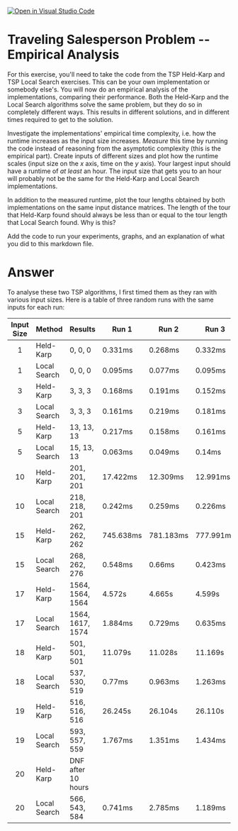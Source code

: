 [![Open in Visual Studio Code](https://classroom.github.com/assets/open-in-vscode-718a45dd9cf7e7f842a935f5ebbe5719a5e09af4491e668f4dbf3b35d5cca122.svg)](https://classroom.github.com/online_ide?assignment_repo_id=11730543&assignment_repo_type=AssignmentRepo)
# Traveling Salesperson Problem -- Empirical Analysis

For this exercise, you'll need to take the code from the TSP Held-Karp and TSP
Local Search exercises. This can be your own implementation or somebody else's.
You will now do an empirical analysis of the implementations, comparing their
performance. Both the Held-Karp and the Local Search algorithms solve the same
problem, but they do so in completely different ways. This results in different
solutions, and in different times required to get to the solution.

Investigate the implementations' empirical time complexity, i.e. how the runtime
increases as the input size increases. *Measure* this time by running the code
instead of reasoning from the asymptotic complexity (this is the empirical
part). Create inputs of different sizes and plot how the runtime scales (input
size on the $x$ axis, time on the $y$ axis). Your largest input should have a
runtime of *at least* an hour. The input size that gets you to an hour will
probably not be the same for the Held-Karp and Local Search implementations.

In addition to the measured runtime, plot the tour lengths obtained by both
implementations on the same input distance matrices. The length of the tour that
Held-Karp found should always be less than or equal to the tour length that
Local Search found. Why is this?

Add the code to run your experiments, graphs, and an explanation of what you did
to this markdown file.

# Answer

To analyse these two TSP algorithms, I first timed them as they ran with various input sizes.  Here is a table of three random runs with the same inputs for each run:

| Input Size | Method | Results | Run 1 | Run 2 | Run 3 | Median Time |
| :--------: | ------ | ------- | ----- | ----- | ----- | ------------ |
| 1 | Held-Karp | 0, 0, 0 | 0.331ms | 0.268ms | 0.332ms | 0.331ms |
| 1 | Local Search | 0, 0, 0 | 0.095ms | 0.077ms | 0.095ms | 0.095ms |
| 3 | Held-Karp | 3, 3, 3 | 0.168ms | 0.191ms | 0.152ms | 0.168ms |
| 3 | Local Search | 3, 3, 3 | 0.161ms | 0.219ms | 0.181ms | 0.181ms |
| 5 | Held-Karp | 13, 13, 13 | 0.217ms | 0.158ms | 0.161ms | 0.161ms |
| 5 | Local Search | 15, 13, 13 | 0.063ms | 0.049ms | 0.14ms | 0.063ms |
| 10 | Held-Karp | 201, 201, 201 | 17.422ms | 12.309ms | 12.991ms | 12.991ms |
| 10 | Local Search | 218, 218, 201 | 0.242ms | 0.259ms | 0.226ms | 0.242ms |
| 15 | Held-Karp | 262, 262, 262 | 745.638ms | 781.183ms | 777.991ms | 777.991ms |
| 15 | Local Search | 268, 262, 276 | 0.548ms | 0.66ms | 0.423ms | 0.548ms |
| 17 | Held-Karp | 1564, 1564, 1564 | 4.572s | 4.665s | 4.599s | 4.599s |
| 17 | Local Search | 1564, 1617, 1574 | 1.884ms | 0.729ms | 0.635ms | 0.729ms |
| 18 | Held-Karp | 501, 501, 501 | 11.079s | 11.028s | 11.169s | 11.079s |
| 18 | Local Search | 537, 530, 519 | 0.77ms | 0.963ms | 1.263ms | 0.963ms |
| 19 | Held-Karp | 516, 516, 516 | 26.245s | 26.104s | 26.110s | 26.110s |
| 19 | Local Search | 593, 557, 559 | 1.767ms | 1.351ms | 1.434ms | 1.434ms |
| 20 | Held-Karp | DNF after 10 hours |  |  |  |  |
| 20 | Local Search | 566, 543, 584 | 0.741ms | 2.785ms | 1.189ms | 1.189ms |
